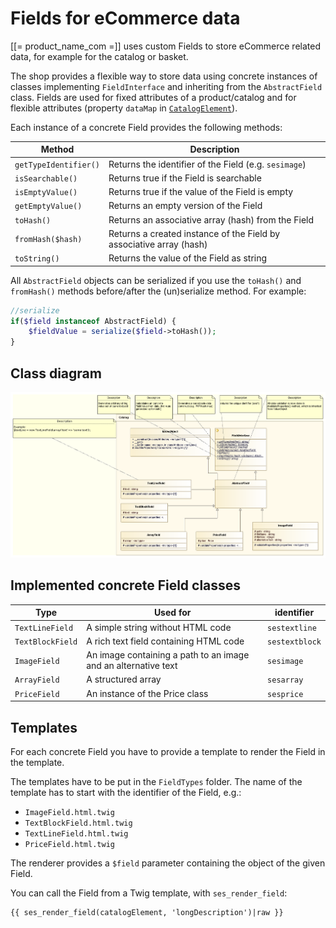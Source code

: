 # Fields for eCommerce data

[[= product_name_com =]] uses custom Fields to store eCommerce related data, for example for the catalog or basket.

The shop provides a flexible way to store data using concrete instances of classes implementing `FieldInterface` and inheriting from the `AbstractField` class.
Fields are used for fixed attributes of a product/catalog and for flexible attributes (property `dataMap` in [`CatalogElement`](../../../guide/catalog/catalog_api/catalog_element.md)).

Each instance of a concrete Field provides the following methods:

| Method                | Description                                                         |
| --------------------- | ------------------------------------------------------------------- |
| `getTypeIdentifier()` | Returns the identifier of the Field (e.g. `sesimage`)               |
| `isSearchable()`      | Returns true if the Field is searchable                             |
| `isEmptyValue()`      | Returns true if the value of the Field is empty                     |
| `getEmptyValue()`     | Returns an empty version of the Field                               |
| `toHash()`            | Returns an associative array (hash) from the Field                  |
| `fromHash($hash)`     | Returns a created instance of the Field by associative array (hash) |
| `toString()`          | Returns the value of the Field as string                            |

All `AbstractField` objects can be serialized if you use the `toHash()` and `fromHash()` methods before/after the (un)serialize method.
For example:

``` php
//serialize
if($field instanceof AbstractField) {
    $fieldValue = serialize($field->toHash());
}
```

## Class diagram

![](../img/fields_for_ecommerce_data_1.png)

## Implemented concrete Field classes

| Type             | Used for                                                     | identifier     |
| ---------------- | ------------------------------------------------------------ | -------------- |
| `TextLineField`  | A simple string without HTML code                            | `sestextline`  |
| `TextBlockField` | A rich text field containing HTML code                       | `sestextblock` |
| `ImageField`     | An image containing a path to an image and an alternative text | `sesimage`     |
| `ArrayField`     | A structured array                                           | `sesarray`     |
| `PriceField`     | An instance of the Price class                               | `sesprice`     |

## Templates

For each concrete Field you have to provide a template to render the Field in the template. 

The templates have to be put in the `FieldTypes` folder. The name of the template has to start with the identifier of the Field, e.g.:

- `ImageField.html.twig`
- `TextBlockField.html.twig`
- `TextLineField.html.twig`
- `PriceField.html.twig`

The renderer provides a `$field` parameter containing the object of the given Field.

You can call the Field from a Twig template, with `ses_render_field`:

``` html+twig
{{ ses_render_field(catalogElement, 'longDescription')|raw }}
```
